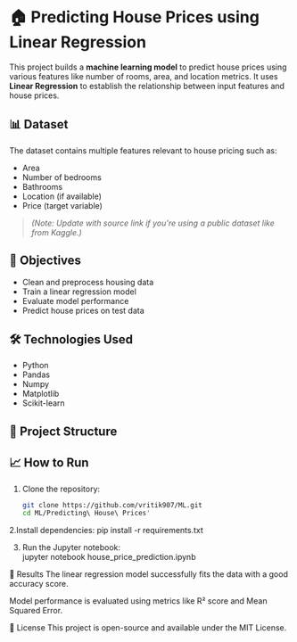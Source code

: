 # 🏠 Predicting House Prices using Linear Regression

This project builds a **machine learning model** to predict house prices using various features like number of rooms, area, and location metrics. It uses **Linear Regression** to establish the relationship between input features and house prices.

## 📊 Dataset

The dataset contains multiple features relevant to house pricing such as:
- Area
- Number of bedrooms
- Bathrooms
- Location (if available)
- Price (target variable)

> *(Note: Update with source link if you're using a public dataset like from Kaggle.)*

## 🎯 Objectives

- Clean and preprocess housing data
- Train a linear regression model
- Evaluate model performance
- Predict house prices on test data

## 🛠️ Technologies Used

- Python
- Pandas
- Numpy
- Matplotlib
- Scikit-learn

## 📁 Project Structure


## 📈 How to Run

1. Clone the repository:
   ```bash
   git clone https://github.com/vritik907/ML.git
   cd ML/Predicting\ House\ Prices'

2.Install dependencies: 
                        pip install -r requirements.txt

3. Run the Jupyter notebook:  
                            jupyter notebook house_price_prediction.ipynb


📌 Results
The linear regression model successfully fits the data with a good accuracy score.

Model performance is evaluated using metrics like R² score and Mean Squared Error.

📜 License
This project is open-source and available under the MIT License.

